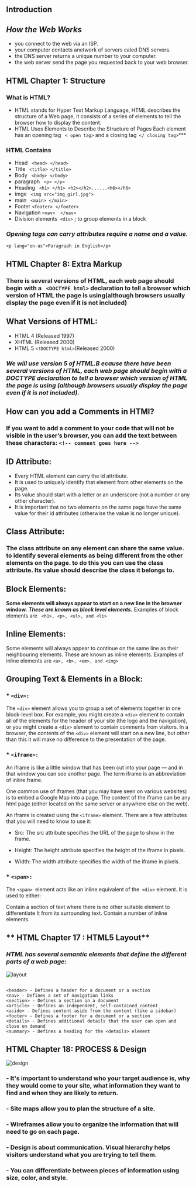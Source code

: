 ## **Introduction**


## ***How the Web Works***
- you connect to the web via an ISP.
- your computer contacts anetwork of servers caled DNS servers.
- the DNS server returns a unique number to your computer.
- the web server send the page you requested back to your web browser. 

## **HTML Chapter 1: Structure**
### **What is HTML?**
  - HTML stands for Hyper Text Markup Language, HTML describes the structure of a Web page, it consists of a series of elements to tell the browser how to display the content. 
 - HTML Uses Elements to Describe the Structure of Pages Each element has an opening tag ``` < open tag>``` and a closing tag``` </ closing tag>```***


 ### **HTML Contains** 
- Head  ``` <head> </head>```
- Title  ``` <title> </title>```
- Body  ``` <body> </body>```
- paragraph ``` <p> </p>```
-  Heading ``` <h1> </h1> <h2></h2>......<h6></h6>```
- imge         ``` <img src="img_girl.jpg">```
- main         ``` <main> </main>```
- Footer   ```<footer> </footer> ```
- Navigation ```<nav>  </nav>```
- Division elements``` <div>``` ; to group elements in a block  

### *Opening tags can carry attributes require a name and a value.*
```<p lang="en-us">Paragraph in English</p>```



## **HTML Chapter 8: Extra Markup**

### **There is several versions of HTML, each web page should begin with a ``` <DOCTYPE html>``` declaration to tell a browser which version of HTML the page is using(although browsers usually display the page even if it is not included)**



 ## **What Versions of HTML:**
 - HTML 4  (Released 1997)
- XHTML   (Released 2000)
- HTML 5 ``` <!DOCTYPE html> ```(Released 2000)


### ***We will use version 5 of HTML.B ecause there have been several versions of HTML, each web page should begin with a DOCTYPE declaration to tell a browser which version of HTML the page is using (although browsers usually display the page even if it is not included).***

## **How can you add a Comments in HTMl?**

### If you want to add a comment to your code that will not be visible in the user’s browser, you can add the text between these characters: ``` <!-- comment goes here --> ```


## **ID Attribute:**
- Every HTML element can carry the id attribute. 
- It is used to uniquely identify that element from other elements on the page.
-  Its value should start with a letter or an underscore (not a number or any other character).
- It is important that no two elements on the same page have the same value for their id attributes (otherwise the value is no longer unique).


 

## **Class Attribute:**
### The class attribute on any element can share the same value. to identify several elements as being different from the other elements on the page. to do this you can use the class attribute. Its value should describe the class it belongs to.


## **Block Elements:**
**Some elements will always appear to start on a new line in the browser window.** ***These are known as block level elements.***
Examples of block elements are ``` <h1>, <p>, <ul>, and <li>```


## **Inline Elements:**
Some elements will always appear to continue on the same line as their neighbouring elements. These are known as inline elements.
Examples of inline elements are ``` <a>, <b>, <em>, and <img> ```

## **Grouping Text & Elements in a Block:**
 ### * `<div>:`
  The ```<div>``` element allows you to group a set of elements together in one block-level box. For example, you might create a `<div>` element to contain all of the elements for the header of your site (the logo and the navigation), or you might create a `<div>` element to contain comments from visitors.
In a browser, the contents of the `<div>` element will start on a new line, but other than this it will make no difference to the presentation of the page.
 ### * `<iframe>:`
 An iframe is like a little window that has been cut into your page — and in that window you can see another page. The term iframe is an abbreviation of inline frame.

 One common use of iframes (that you may have seen on various websites) is to embed a Google Map into a page. The content of the iframe can be any html page (either located on the same server or anywhere else on the web).

 An iframe is created using the `<iframe>` element. There are a few attributes that you will need to know to use it:
 * Src: The src attribute specifies the URL of the page to show in the frame.

* Height: The height attribute specifies the height of the iframe in pixels.

* Width: The width attribute specifies the width of the iframe in pixels.

### * `<span>:`
The `<span> `element acts like an inline equivalent of the` <div>` element. It is used to either:

Contain a section of text where there is no other suitable element to differentiate It from its surrounding text.
Contain a number of inline elements.

## ** HTML Chapter 17 : HTML5 Layout**
### *HTML has several semantic elements that define the different parts of a web page:*
![layout](https://www.w3schools.com/html/img_sem_elements.gif)
~~~
    
<header> - Defines a header for a document or a section
<nav> - Defines a set of navigation links
<section> - Defines a section in a document
<article> - Defines an independent, self-contained content
<aside> - Defines content aside from the content (like a sidebar)
<footer> - Defines a footer for a document or a section
<details> - Defines additional details that the user can open and close on demand
<summary> - Defines a heading for the <details> element
~~~

## **HTML Chapter 18: PROCESS & Design**
![design](https://i0.wp.com/intenseminimalism.com/wp-content/uploads/2010/10/37signals-process.png?resize=480%2C230)

### - It's important to understand who your target audience is, why they would come to your site, what information they want to find and when they are likely to return.
### - Site maps allow you to plan the structure of a site.
### - Wireframes allow you to organize the information that will need to go on each page.
### - Design is about communication. Visual hierarchy helps visitors understand what you are trying to tell them.
### - You can differentiate between pieces of information using size, color, and style.